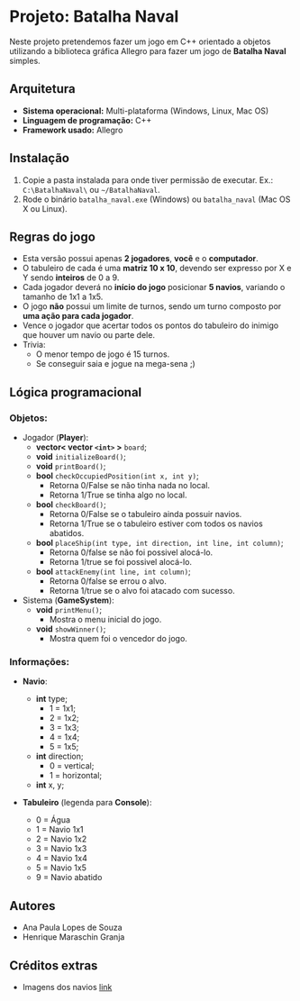 # Projeto: Batalha Naval
Neste projeto pretendemos fazer um jogo em C++ orientado a objetos utilizando a biblioteca gráfica Allegro para fazer um jogo de __Batalha Naval__ simples.

## Arquitetura
* __Sistema operacional:__ Multi-plataforma (Windows, Linux, Mac OS)
* __Linguagem de programação:__ C++
* __Framework usado:__ Allegro

## Instalação
1. Copie a pasta instalada para onde tiver permissão de executar. Ex.: ``C:\BatalhaNaval\`` ou ``~/BatalhaNaval``.
2. Rode o binário ``batalha_naval.exe`` (Windows) ou ``batalha_naval`` (Mac OS X ou Linux).

## Regras do jogo
* Esta versão possui apenas __2 jogadores__, __você__ e o __computador__.
* O tabuleiro de cada é uma __matriz 10 x 10__, devendo ser expresso por X e Y sendo __inteiros__ de 0 a 9.
* Cada jogador deverá no __início do jogo__ posicionar __5 navios__, variando o tamanho de 1x1 a 1x5.
* O jogo __não__ possui um limite de turnos, sendo um turno composto por __uma ação para cada jogador__.
* Vence o jogador que acertar todos os pontos do tabuleiro do inimigo que houver um navio ou parte dele.
* Trivia:
	* O menor tempo de jogo é 15 turnos.
	* Se conseguir saia e jogue na mega-sena ;)

## Lógica programacional
### Objetos:
* Jogador (__Player__):
	* __vector< vector ``<int>`` >__ ``board``;
	* __void__ ``initializeBoard()``;
	* __void__ ``printBoard()``;
	* __bool__ ``checkOccupiedPosition(int x, int y)``;
		* Retorna 0/False se não tinha nada no local.
		* Retorna 1/True se tinha algo no local.
	* __bool__ ``checkBoard()``;
		* Retorna 0/False se o tabuleiro ainda possuir navios.
		* Retorna 1/True se o tabuleiro estiver com todos os navios abatidos.
	* __bool__ ``placeShip(int type, int direction, int line, int column)``;
		* Retorna 0/false se não foi possivel alocá-lo.
		* Retorna 1/true se foi possivel alocá-lo.
	* __bool__ ``attackEnemy(int line, int column)``;
		* Retorna 0/false se errou o alvo.
		* Retorna 1/true se o alvo foi atacado com sucesso.
* Sistema (__GameSystem__):
	* __void__ ``printMenu()``;
		* Mostra o menu inicial do jogo.
	* __void__ ``showWinner()``;
		* Mostra quem foi o vencedor do jogo.


### Informações:
* __Navio__:
	* __int__ type;
		* 1 = 1x1;
		* 2 = 1x2;
		* 3 = 1x3;
		* 4 = 1x4;
		* 5 = 1x5;
	* __int__ direction;
		* 0 = vertical;
		* 1 = horizontal;
	* __int__ x, y;

* __Tabuleiro__ (legenda para __Console__):
	* 0 = Água
	* 1 = Navio 1x1
	* 2 = Navio 1x2
	* 3 = Navio 1x3
	* 4 = Navio 1x4
	* 5 = Navio 1x5
	* 9 = Navio abatido

## Autores
* Ana Paula Lopes de Souza
* Henrique Maraschin Granja

## Créditos extras
* Imagens dos navios [link](http://opengameart.org/content/battleships)